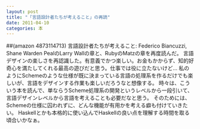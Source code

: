 ```yaml
---
layout: post
title: "「言語設計者たちが考えること」の再読"
date: 2011-04-10
categories: 本
---
```

 ##(amazon 4873114713)  言語設計者たちが考えること: Federico Biancuzzi, Shane Warden
PealのLarry Wallの章と、RubyのMatzの章を再度読んだ。
言語デザインの楽しさを再認識した。有意義でかつ楽しい。お金もかからず、知的好奇心を満たしてくれる最高の遊びだと思う。仕事では役に立たないけど...
私のようにSchemeのような仕様が既に決まっている言語の処理系を作るだけでも楽しいが、言語をデザインする作業も楽しいだろうなと想像する。
時々は、こういう本を読んで、単ならうScheme処理系の開発というレベルから一段引いて、言語デザインレベルから言語を考えることも必要だなと思う。
そのためには、Schemeの仕様に囚われずに、どんな機能が有用かを考える癖も付けていきたい。
Haskellとかも本格的に使い込んでHaskellの良い点を理解する時間を取る頃合いかなぁ。
